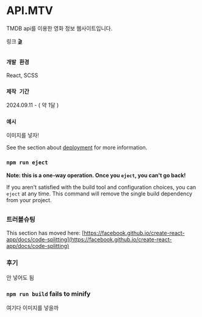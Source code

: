 # API.MTV
TMDB api를 이용한 영화 정보 웹사이트입니다.

링크 [🎬](https://react-movie-psi-khaki.vercel.app/)

##

### `개발 환경`
React, SCSS

### `제작 기간`
2024.09.11 - ( 약 1달 )

### `예시`
이미지를 넣자!

See the section about [deployment](https://facebook.github.io/create-react-app/docs/deployment) for more information.

### `npm run eject`

**Note: this is a one-way operation. Once you `eject`, you can't go back!**

If you aren't satisfied with the build tool and configuration choices, you can `eject` at any time. This command will remove the single build dependency from your project.

##

### 트러블슈팅

This section has moved here: [https://facebook.github.io/create-react-app/docs/code-splitting](https://facebook.github.io/create-react-app/docs/code-splitting)

### 후기
안 넣어도 됨


### `npm run build` fails to minify
여기다 이미지를 넣을까
